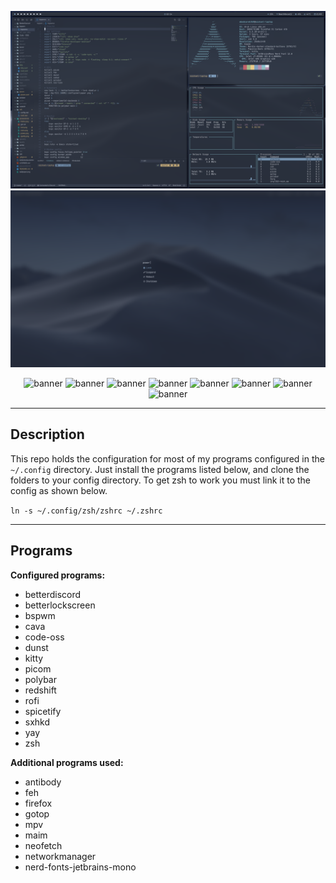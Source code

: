 <center>

![main](screenshots/main.png)
![power](screenshots/power.png)

![banner](https://img.shields.io/static/v1?label=WM&message=BSPWM&style=flat-square&colorA=434c5e&colorB=81a1c1)
![banner](https://img.shields.io/static/v1?label=Distro&message=Arch&style=flat-square&colorA=434c5e&colorB=81a1c1)
![banner](https://img.shields.io/static/v1?label=Theme&message=Nord&style=flat-square&colorA=434c5e&colorB=81a1c1)
![banner](https://img.shields.io/static/v1?label=Bar&message=Polybar&style=flat-square&colorA=434c5e&colorB=81a1c1)
![banner](https://img.shields.io/static/v1?label=Menu&message=Rofi&style=flat-square&colorA=434c5e&colorB=81a1c1)
![banner](https://img.shields.io/static/v1?label=Font&message=JetBrainsMono&style=flat-square&colorA=434c5e&colorB=81a1c1)
![banner](https://img.shields.io/static/v1?label=Term&message=Kitty&style=flat-square&colorA=434c5e&colorB=81a1c1)
![banner](https://img.shields.io/static/v1?label=Editor&message=VSCode&style=flat-square&colorA=434c5e&colorB=81a1c1)

</center>

---
## **Description**

This repo holds the configuration for most of my programs configured in the `~/.config` directory. Just install the programs listed below, and clone the folders to your config directory. To get zsh to work you must link it to the config as shown below.

`ln -s ~/.config/zsh/zshrc ~/.zshrc`

---
## **Programs**

**Configured programs:**
- betterdiscord
- betterlockscreen
- bspwm
- cava
- code-oss
- dunst
- kitty
- picom
- polybar
- redshift
- rofi
- spicetify
- sxhkd
- yay
- zsh

 
**Additional programs used:**
- antibody
- feh
- firefox
- gotop
- mpv
- maim
- neofetch
- networkmanager
- nerd-fonts-jetbrains-mono

